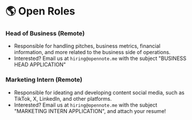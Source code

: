 # 🌎 Open Roles

### Head of Business (Remote)&#x20;

* Responsible for handling pitches, business metrics, financial information, and more related to the business side of operations.&#x20;
* Interested? Email us at `hiring@opennote.me` with the subject "BUSINESS HEAD APPLICATION"



### Marketing Intern (Remote)&#x20;

* Responsible for ideating and developing content social media, such as TikTok, X, LinkedIn, and other platforms.&#x20;
* Interested? Email us at `hiring@opennote.me` with the subject "MARKETING INTERN APPLICATION", and attach your resume!

